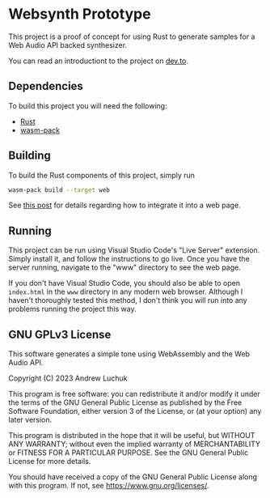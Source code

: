 # Websynth Prototype
This project is a proof of concept for using Rust to generate samples for a Web Audio API backed synthesizer.

You can read an introductiont to the project on [dev.to](https://dev.to/speratus/building-a-browser-based-synthesizer-using-rust-and-webassembly-3kpl).

## Dependencies
To build this project you will need the following:

* [Rust](https://www.rust-lang.org/)
* [wasm-pack](https://rustwasm.github.io/wasm-pack/installer/)

## Building
To build the Rust components of this project, simply run

```sh
wasm-pack build --target web
```
See [this post](https://dev.to/speratus/building-a-browser-based-synthesizer-using-rust-and-webassembly-3kpl) for details regarding how to integrate it into a web page.

## Running
This project can be run using Visual Studio Code's "Live Server" extension. Simply install it, and follow the instructions to go live.
Once you have the server running, navigate to the "www" directory to see the web page.

If you don't have Visual Studio Code, you should also be able to open `index.html` in the `www` directory in any modern web browser.
Although I haven't thoroughly tested this method, I don't think you will run into any problems running the project this way.

## GNU GPLv3 License
This software generates a simple tone using WebAssembly and the Web Audio API.

Copyright (C) 2023  Andrew Luchuk

This program is free software: you can redistribute it and/or modify
it under the terms of the GNU General Public License as published by
the Free Software Foundation, either version 3 of the License, or
(at your option) any later version.

This program is distributed in the hope that it will be useful,
but WITHOUT ANY WARRANTY; without even the implied warranty of
MERCHANTABILITY or FITNESS FOR A PARTICULAR PURPOSE.  See the
GNU General Public License for more details.

You should have received a copy of the GNU General Public License
along with this program.  If not, see <https://www.gnu.org/licenses/>.
